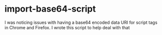import-base64-script
====================

I was noticing issues with having a base64 encoded data URI for script tags in Chrome and Firefox. I wrote this script to help deal with that 

